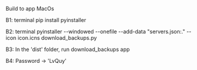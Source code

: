 
Build to app MacOs

B1: terminal
pip install pyinstaller

B2: terminal
pyinstaller --windowed --onefile --add-data "servers.json:."  --icon icon.icns download_backups.py

B3: 
In the 'dist' folder, run download_backups app

B4: Password -> 'LvQuy'